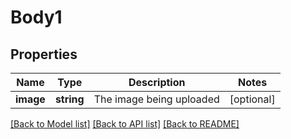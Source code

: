 # Body1

## Properties
Name | Type | Description | Notes
------------ | ------------- | ------------- | -------------
**image** | **string** | The image being uploaded | [optional] 

[[Back to Model list]](../../README.md#documentation-for-models) [[Back to API list]](../../README.md#documentation-for-api-endpoints) [[Back to README]](../../README.md)

